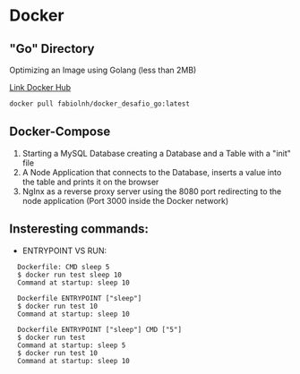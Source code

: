 # Docker

## "Go" Directory

Optimizing an Image using Golang (less than 2MB)

[Link Docker Hub](https://hub.docker.com/r/fabiolnh/docker_desafio_go)

```bash
docker pull fabiolnh/docker_desafio_go:latest
```

## Docker-Compose

1) Starting a MySQL Database creating a Database and a Table with a "init" file
2) A Node Application that connects to the Database, inserts a value into the table and prints it on the browser
3) NgInx as a reverse proxy server using the 8080 port redirecting to the node application (Port 3000 inside the Docker network)


## Insteresting commands:

- ENTRYPOINT VS RUN:
```
  Dockerfile: CMD sleep 5
  $ docker run test sleep 10
  Command at startup: sleep 10

  Dockerfile ENTRYPOINT ["sleep"]
  $ docker run test 10
  Command at startup: sleep 10

  Dockerfile ENTRYPOINT ["sleep"] CMD ["5"]
  $ docker run test
  Command at startup: sleep 5
  $ docker run test 10
  Command at startup: sleep 10
```
